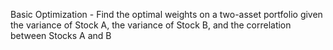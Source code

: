 Basic Optimization - Find the optimal weights on a two-asset portfolio given the variance of Stock A, the variance of Stock B, and the correlation between Stocks A and B
